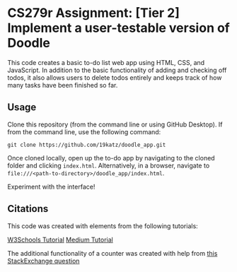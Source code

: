 # CS279r Assignment: [Tier 2] Implement a user-testable version of Doodle

This code creates a basic to-do list web app using HTML, CSS, and JavaScript. In addition to the basic functionality of adding and checking off todos, it also allows users to delete todos entirely and keeps track of how many tasks have been finished so far.

## Usage

Clone this repository (from the command line or using GitHub Desktop). If from the command line, use the following command:

`git clone https://github.com/19katz/doodle_app.git`

Once cloned locally, open up the to-do app by navigating to the cloned folder and clicking `index.html`. Alternatively, in a browser, navigate to `file:///<path-to-directory>/doodle_app/index.html`.

Experiment with the interface!

## Citations

This code was created with elements from the following tutorials: 

[W3Schools Tutorial](https://www.w3schools.com/howto/howto_js_todolist.asp)
[Medium Tutorial](https://medium.com/clarusway/making-a-todo-list-with-html-css-and-javascript-154839b770b6)

The additional functionality of a counter was created with help from [this StackExchange question](https://stackoverflow.com/questions/30035932/how-do-i-use-this-javascript-variable-in-html)



